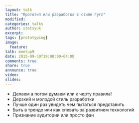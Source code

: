 ```yaml
---
layout: talk
title: "Прототип или разработка в стиле Гугл"
modified:
categories: talks
author: stetsyuk
excerpt:
tags: [prototyping]
image:
  feature:
talk: meetup9
date: 2015-09-30T19:00:00+04:00
comments: true
share: true
announce: true 
video: 
slides: 
---
```


 * Делаем а потом думаем или к черту правила!
 * Дерзкий и молодой стиль разработки
 * Лучше один раз увидеть чем пытаться представить
 * Быть в тренде или как спевать за развитием технологий
 * Признание аудитории или просто фан